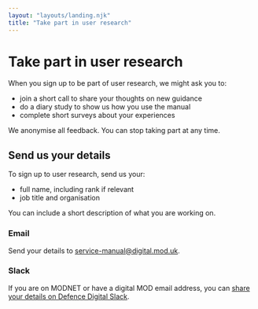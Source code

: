 ```yaml
---
layout: "layouts/landing.njk"
title: "Take part in user research"
---
```


# Take part in user research

When you sign up to be part of user research, we might ask you to:

- join a short call to share your thoughts on new guidance
- do a diary study to show us how you use the manual
- complete short surveys about your experiences

We anonymise all feedback. You can stop taking part at any time. 

## Send us your details

To sign up to user research, send us your:

- full name, including rank if relevant
- job title and organisation

You can include a short description of what you are working on.

### Email

Send your details to [service-manual@digital.mod.uk](mailto:service-manual@digital.mod.uk?subject=Sign%20up%20to%20user%20research).

### Slack

If you are on MODNET or have a digital MOD email address, you can [share your details on Defence Digital Slack](https://defencedigital.slack.com/archives/C03L6486PBN/).
